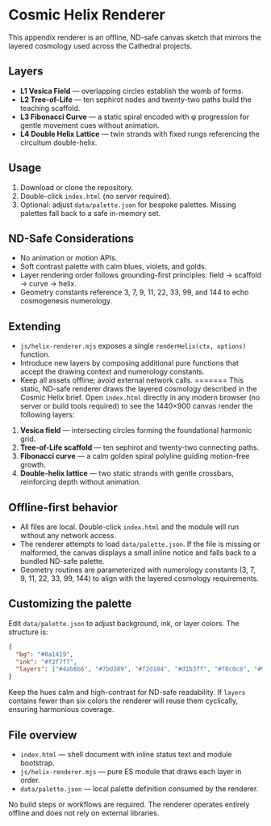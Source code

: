 # Cosmic Helix Renderer


This appendix renderer is an offline, ND-safe canvas sketch that mirrors the layered cosmology used across the Cathedral projects.

## Layers
- **L1 Vesica Field** — overlapping circles establish the womb of forms.
- **L2 Tree-of-Life** — ten sephirot nodes and twenty-two paths build the teaching scaffold.
- **L3 Fibonacci Curve** — a static spiral encoded with φ progression for gentle movement cues without animation.
- **L4 Double Helix Lattice** — twin strands with fixed rungs referencing the circuitum double-helix.

## Usage
1. Download or clone the repository.
2. Double-click `index.html` (no server required).
3. Optional: adjust `data/palette.json` for bespoke palettes. Missing palettes fall back to a safe in-memory set.

## ND-Safe Considerations
- No animation or motion APIs.
- Soft contrast palette with calm blues, violets, and golds.
- Layer rendering order follows grounding-first principles: field → scaffold → curve → helix.
- Geometry constants reference 3, 7, 9, 11, 22, 33, 99, and 144 to echo cosmogenesis numerology.

## Extending
- `js/helix-renderer.mjs` exposes a single `renderHelix(ctx, options)` function.
- Introduce new layers by composing additional pure functions that accept the drawing context and numerology constants.
- Keep all assets offline; avoid external network calls.
=======
This static, ND-safe renderer draws the layered cosmology described in the Cosmic Helix brief. Open `index.html` directly in any modern browser (no server or build tools required) to see the 1440×900 canvas render the following layers:

1. **Vesica field** — intersecting circles forming the foundational harmonic grid.
2. **Tree-of-Life scaffold** — ten sephirot and twenty-two connecting paths.
3. **Fibonacci curve** — a calm golden spiral polyline guiding motion-free growth.
4. **Double-helix lattice** — two static strands with gentle crossbars, reinforcing depth without animation.

## Offline-first behavior

- All files are local. Double-click `index.html` and the module will run without any network access.
- The renderer attempts to load `data/palette.json`. If the file is missing or malformed, the canvas displays a small inline notice and falls back to a bundled ND-safe palette.
- Geometry routines are parameterized with numerology constants (3, 7, 9, 11, 22, 33, 99, 144) to align with the layered cosmology requirements.

## Customizing the palette

Edit `data/palette.json` to adjust background, ink, or layer colors. The structure is:

```json
{
  "bg": "#0a1419",
  "ink": "#f2f7f7",
  "layers": ["#4ab6b6", "#7bd389", "#f2d184", "#d1b3ff", "#f8c0c8", "#9fd0ff"]
}
```

Keep the hues calm and high-contrast for ND-safe readability. If `layers` contains fewer than six colors the renderer will reuse them cyclically, ensuring harmonious coverage.

## File overview

- `index.html` — shell document with inline status text and module bootstrap.
- `js/helix-renderer.mjs` — pure ES module that draws each layer in order.
- `data/palette.json` — local palette definition consumed by the renderer.

No build steps or workflows are required. The renderer operates entirely offline and does not rely on external libraries.

